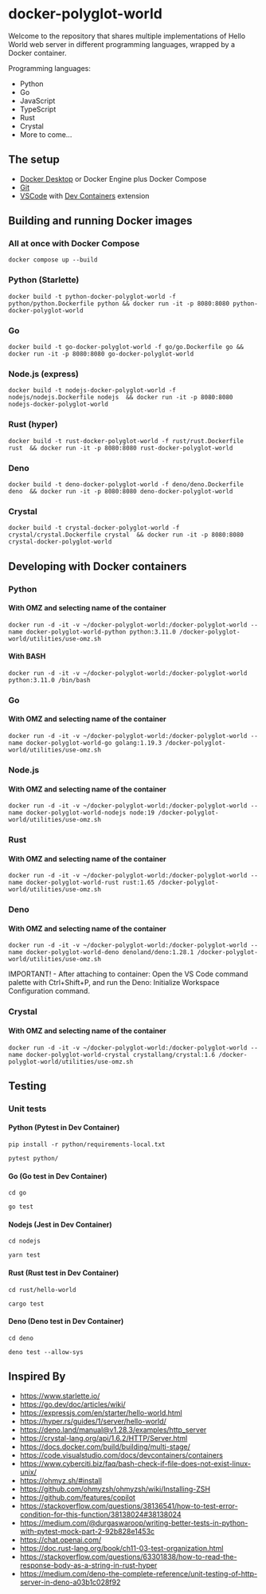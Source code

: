 # docker-polyglot-world

Welcome to the repository that shares multiple implementations of Hello World web server in different programming languages, wrapped by a Docker container.

Programming languages:

- Python
- Go
- JavaScript
- TypeScript
- Rust
- Crystal
- More to come...

## The setup

- [Docker Desktop](https://www.docker.com/products/docker-desktop/) or Docker Engine plus Docker Compose
- [Git](https://git-scm.com/book/en/v2/Getting-Started-Installing-Git)
- [VSCode](https://code.visualstudio.com/download) with [Dev Containers](https://code.visualstudio.com/docs/remote/containers) extension

## Building and running Docker images

### All at once with Docker Compose

```text
docker compose up --build
```

### Python (Starlette)

```text
docker build -t python-docker-polyglot-world -f python/python.Dockerfile python && docker run -it -p 8080:8080 python-docker-polyglot-world
```

### Go

```text
docker build -t go-docker-polyglot-world -f go/go.Dockerfile go && docker run -it -p 8080:8080 go-docker-polyglot-world
```

### Node.js (express)

```text
docker build -t nodejs-docker-polyglot-world -f nodejs/nodejs.Dockerfile nodejs  && docker run -it -p 8080:8080 nodejs-docker-polyglot-world
```

### Rust (hyper)

```text
docker build -t rust-docker-polyglot-world -f rust/rust.Dockerfile rust  && docker run -it -p 8080:8080 rust-docker-polyglot-world
```

### Deno

```text
docker build -t deno-docker-polyglot-world -f deno/deno.Dockerfile deno  && docker run -it -p 8080:8080 deno-docker-polyglot-world
```

### Crystal

```text
docker build -t crystal-docker-polyglot-world -f crystal/crystal.Dockerfile crystal  && docker run -it -p 8080:8080 crystal-docker-polyglot-world
```

## Developing with Docker containers

### Python

#### With OMZ and selecting name of the container

```text
docker run -d -it -v ~/docker-polyglot-world:/docker-polyglot-world --name docker-polyglot-world-python python:3.11.0 /docker-polyglot-world/utilities/use-omz.sh
```

#### With BASH

```text
docker run -d -it -v ~/docker-polyglot-world:/docker-polyglot-world python:3.11.0 /bin/bash
```

### Go

#### With OMZ and selecting name of the container

```text
docker run -d -it -v ~/docker-polyglot-world:/docker-polyglot-world --name docker-polyglot-world-go golang:1.19.3 /docker-polyglot-world/utilities/use-omz.sh
```

### Node.js

#### With OMZ and selecting name of the container

```text
docker run -d -it -v ~/docker-polyglot-world:/docker-polyglot-world --name docker-polyglot-world-nodejs node:19 /docker-polyglot-world/utilities/use-omz.sh
```

### Rust

#### With OMZ and selecting name of the container

```text
docker run -d -it -v ~/docker-polyglot-world:/docker-polyglot-world --name docker-polyglot-world-rust rust:1.65 /docker-polyglot-world/utilities/use-omz.sh
```

### Deno

#### With OMZ and selecting name of the container

```text
docker run -d -it -v ~/docker-polyglot-world:/docker-polyglot-world --name docker-polyglot-world-deno denoland/deno:1.28.1 /docker-polyglot-world/utilities/use-omz.sh
```

IMPORTANT! - After attaching to container:  Open the VS Code command palette with Ctrl+Shift+P, and run the Deno: Initialize Workspace Configuration command.


### Crystal

#### With OMZ and selecting name of the container

```text
docker run -d -it -v ~/docker-polyglot-world:/docker-polyglot-world --name docker-polyglot-world-crystal crystallang/crystal:1.6 /docker-polyglot-world/utilities/use-omz.sh
```

## Testing

### Unit tests

#### Python (Pytest in Dev Container)

```text
pip install -r python/requirements-local.txt
```

```text
pytest python/
```

#### Go (Go test in Dev Container)

```text
cd go
```

```text
go test
```

#### Nodejs (Jest in Dev Container)

```text
cd nodejs
```

```text
yarn test
```

#### Rust (Rust test in Dev Container)

```text
cd rust/hello-world
```

```text
cargo test
```

#### Deno (Deno test in Dev Container)

```text
cd deno
```

```text
deno test --allow-sys
```

## Inspired By

- https://www.starlette.io/
- https://go.dev/doc/articles/wiki/
- https://expressjs.com/en/starter/hello-world.html
- https://hyper.rs/guides/1/server/hello-world/
- https://deno.land/manual@v1.28.3/examples/http_server
- https://crystal-lang.org/api/1.6.2/HTTP/Server.html
- https://docs.docker.com/build/building/multi-stage/
- https://code.visualstudio.com/docs/devcontainers/containers
- https://www.cyberciti.biz/faq/bash-check-if-file-does-not-exist-linux-unix/
- https://ohmyz.sh/#install
- https://github.com/ohmyzsh/ohmyzsh/wiki/Installing-ZSH
- https://github.com/features/copilot
- https://stackoverflow.com/questions/38136541/how-to-test-error-condition-for-this-function/38138024#38138024
- https://medium.com/@durgaswaroop/writing-better-tests-in-python-with-pytest-mock-part-2-92b828e1453c
- https://chat.openai.com/
- https://doc.rust-lang.org/book/ch11-03-test-organization.html
- https://stackoverflow.com/questions/63301838/how-to-read-the-response-body-as-a-string-in-rust-hyper
- https://medium.com/deno-the-complete-reference/unit-testing-of-http-server-in-deno-a03b1c028f92
